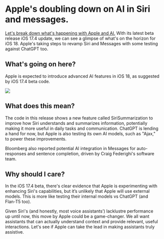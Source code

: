 # Apple's doubling down on AI in Siri and messages.

[Let's break down what's happening with Apple and AI.](https://9to5mac.com/2024/01/26/apple-siri-chatgpt-ios-18-development/?utm_source=bensbites\&utm_medium=referral\&utm_campaign=apple-s-doubling-down-on-ai-in-siri-and-messages) With its latest beta release iOS 17.4 update, we can see a glimpse of what's on the horizon for iOS 18. Apple's taking steps to revamp Siri and Messages with some testing against ChatGPT too.

## What's going on here?

Apple is expected to introduce advanced AI features in iOS 18, as suggested by iOS 17.4 beta code.

![](https://media.beehiiv.com/cdn-cgi/image/fit=scale-down,format=auto,onerror=redirect,quality=80/uploads/asset/file/b4725d21-2e8e-4838-bc64-128708e39342/image.png?t=1706527756)

## What does this mean?

The code in this release shows a new feature called SiriSummarization to improve how Siri understands and summarizes information, potentially making it more useful in daily tasks and communication. ChatGPT is lending a hand for now, but Apple is also testing its own AI models, such as "Ajax," to power these improvements.

Bloomberg also reported potential AI integration in Messages for auto-responses and sentence completion, driven by Craig Federighi's software team.

## Why should I care?

In the iOS 17.4 beta, there's clear evidence that Apple is experimenting with enhancing Siri's capabilities, but it’s unlikely that Apple will use external models. This is more like testing their internal models vs ChatGPT (and Flan-T5 too).

Given Siri's (and honestly, most voice assistants’) lacklustre performance up until now, this move by Apple could be a game-changer. We all want assistants that can actually understand context and provide relevant, useful interactions. Let's see if Apple can take the lead in making assistants truly assistive.
